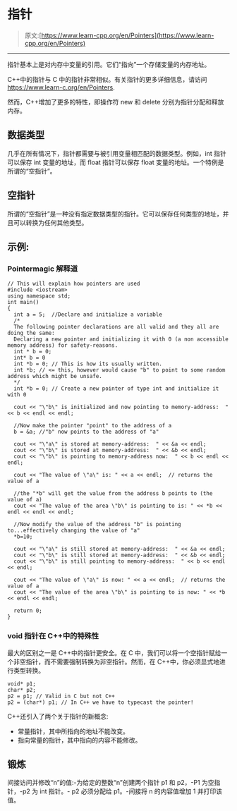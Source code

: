 # 指针

> 原文:[https://www.learn-cpp.org/en/Pointers](https://www.learn-cpp.org/en/Pointers)

* * *

指针基本上是对内存中变量的引用。它们“指向”一个存储变量的内存地址。

C++中的指针与 C 中的指针非常相似。有关指针的更多详细信息，请访问 https://www.learn-c.org/en/Pointers.

然而，C++增加了更多的特性，即操作符 new 和 delete 分别为指针分配和释放内存。

## 数据类型

几乎在所有情况下，指针都需要与被引用变量相匹配的数据类型。例如，int 指针可以保存 int 变量的地址，而 float 指针可以保存 float 变量的地址。一个特例是所谓的“空指针”。

## 空指针

所谓的“空指针”是一种没有指定数据类型的指针。它可以保存任何类型的地址，并且可以转换为任何其他类型。

## 示例:

### Pointermagic 解释道

```
// This will explain how pointers are used
#include <iostream> 
using namespace std; 
int main() 
{     
  int a = 5;  //Declare and initialize a variable
  /*
  The following pointer declarations are all valid and they all are doing the same:
  Declaring a new pointer and initializing it with 0 (a non accessible memory address) for safety-reasons.
  int * b = 0;
  int* b = 0                 
  int *b = 0; // This is how its usually written.
  int *b; // <= this, however would cause "b" to point to some random address which might be unsafe.
  */
  int *b = 0; // Create a new pointer of type int and initialize it with 0

  cout << "\"b\" is initialized and now pointing to memory-address:  " << b << endl << endl;

  //Now make the pointer "point" to the address of a
  b = &a; //"b" now points to the address of "a"

  cout << "\"a\" is stored at memory-address:  " << &a << endl;
  cout << "\"b\" is stored at memory-address:  " << &b << endl;
  cout << "\"b\" is pointing to memory-address now:  " << b << endl << endl;

  cout << "The value of \"a\" is: " << a << endl;  // returns the value of a

  //the "*b" will get the value from the address b points to (the value of a)
  cout << "The value of the area \"b\" is pointing to is: " << *b << endl << endl << endl;

  //Now modify the value of the address "b" is pointing to...effectively changing the value of "a"     
  *b=10;

  cout << "\"a\" is still stored at memory-address:  " << &a << endl;
  cout << "\"b\" is still stored at memory-address:  " << &b << endl;
  cout << "\"b\" is still pointing to memory-address:  " << b << endl << endl;

  cout << "The value of \"a\" is now: " << a << endl;  // returns the value of a
  cout << "The value of the area \"b\" is pointing to is now: " << *b << endl << endl;

  return 0;        
} 
```

### void 指针在 C++中的特殊性

最大的区别之一是 C++中的指针更安全。在 C 中，我们可以将一个空指针赋给一个非空指针，而不需要强制转换为非空指针。然而，在 C++中，你必须显式地进行类型转换。

```
void* p1;
char* p2;
p2 = p1; // Valid in C but not C++
p2 = (char*) p1; // In C++ we have to typecast the pointer! 
```

C++还引入了两个关于指针的新概念:

*   常量指针，其中所指向的地址不能改变。
*   指向常量的指针，其中指向的内容不能修改。

## 锻炼

间接访问并修改“n”的值:-为给定的整数“n”创建两个指针 p1 和 p2，-P1 为空指针，-p2 为 int 指针。- p2 必须分配给 p1。-间接将 n 的内容值增加 1 并打印该值。